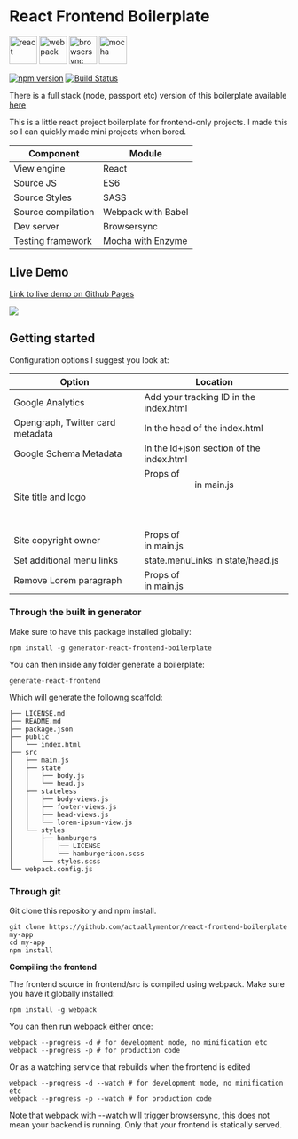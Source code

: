 # React Frontend Boilerplate

<img height="50px" alt="react" src="http://i.imgur.com/D19TgT8.png" />
<img height="50px" alt="webpack" src="http://i.imgur.com/ZtANAeL.png" />
<img height="50px" alt="browsersync" src="http://i.imgur.com/L5peje9.png" />
<img height="50px" alt="mocha" src="http://i.imgur.com/yo9d9Qe.png" />

[![npm version](https://badge.fury.io/js/generator-react-frontend-boilerplate.svg)](https://badge.fury.io/js/generator-react-frontend-boilerplate) [![Build Status](https://travis-ci.org/actuallymentor/react-frontend-boilerplate.svg?branch=master)](https://travis-ci.org/actuallymentor/react-frontend-boilerplate)

There is a full stack (node, passport etc) version of this boilerplate available [here]( https://github.com/actuallymentor/react-node-boilerplate )

This is a little react project boilerplate for frontend-only projects. I made this so I can quickly made mini projects when bored.

| Component | Module |
| --------- | ------ |
| View engine | React |
| Source JS | ES6 |
| Source Styles | SASS |
| Source compilation | Webpack with Babel |
| Dev server | Browsersync |
| Testing framework | Mocha with Enzyme |

## Live Demo

[Link to live demo on Github Pages]( https://actuallymentor.github.io/react-frontend-boilerplate/ )

<a href="https://actuallymentor.github.io/react-frontend-boilerplate/"><img style="max-width: 100%;" src="http://i.imgur.com/xNMHVx5.png" /></a>

## Getting started

Configuration options I suggest you look at:

| Option | Location |
| ------ | -------- |
| Google Analytics | Add your  tracking ID in the index.html |
| Opengraph, Twitter card metadata | In the head of the index.html |
| Google Schema Metadata | In the ld+json section of the index.html |
| Site title and logo | Props of <Header /> in main.js |
| Site copyright owner | Props of <Footer /> in main.js |
| Set additional menu links | state.menuLinks in state/head.js |
| Remove Lorem paragraph | Props of <Section /> in main.js |


### Through the built in generator

Make sure to have this package installed globally:

```shell
npm install -g generator-react-frontend-boilerplate
```

You can then inside any folder generate a boilerplate:

```shell
generate-react-frontend
```

Which will generate the followng scaffold:

```shell
├── LICENSE.md
├── README.md
├── package.json
├── public
│   └── index.html
├── src
│   ├── main.js
│   ├── state
│   │   ├── body.js
│   │   └── head.js
│   ├── stateless
│   │   ├── body-views.js
│   │   ├── footer-views.js
│   │   ├── head-views.js
│   │   └── lorem-ipsum-view.js
│   └── styles
│       ├── hamburgers
│       │   ├── LICENSE
│       │   └── hamburgericon.scss
│       └── styles.scss
└── webpack.config.js
```

### Through git

Git clone this repository and npm install.

``` shell
git clone https://github.com/actuallymentor/react-frontend-boilerplate my-app
cd my-app
npm install
```

**Compiling the frontend**

The frontend source in frontend/src is compiled using webpack. Make sure you have it globally installed:

```shell
npm install -g webpack
```

You can then run webpack either once:

```shell
webpack --progress -d # for development mode, no minification etc
webpack --progress -p # for production code

```

Or as a watching service that rebuilds when the frontend is edited

```shell
webpack --progress -d --watch # for development mode, no minification etc
webpack --progress -p --watch # for production code
```

Note that webpack with --watch will trigger browsersync, this does not mean your backend is running. Only that your frontend is statically served.